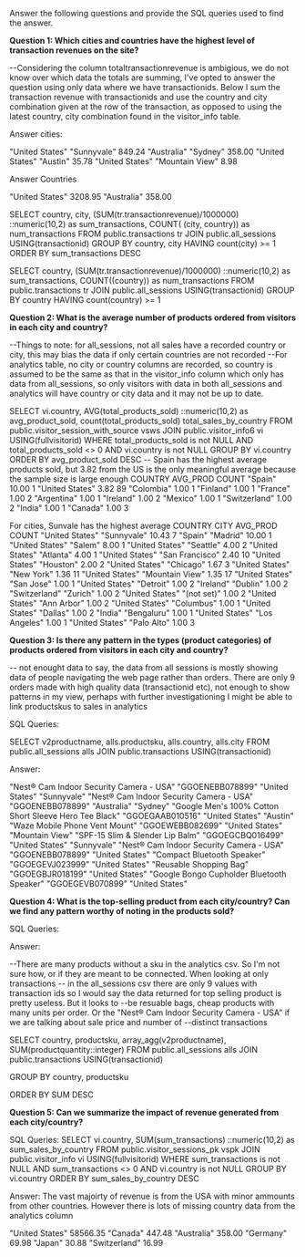 Answer the following questions and provide the SQL queries used to find the answer.

    
**Question 1: Which cities and countries have the highest level of transaction revenues on the site?**

--Considering the column totaltransactionrevenue is ambigious, we do not know over which data the totals are summing, I've opted to answer the question using only data where we have transactionids. Below I sum the transaction revenue with transactionids and use the country and city combination given at the row of the transaction, as opposed to using the latest country, city combination found in the visitor_info  table.


Answer cities:

"United States"  "Sunnyvale"	849.24
"Australia"	"Sydney"	358.00
"United States"	"Austin"	35.78
"United States"	"Mountain View"	8.98

Answer Countries 

"United States"	3208.95	
"Australia"	358.00	


SELECT country, city, 
	(SUM(tr.transactionrevenue)/1000000) ::numeric(10,2) as sum_transactions,
	COUNT( (city, country)) as num_transactions 
FROM public.transactions tr
JOIN public.all_sessions USING(transactionid)
GROUP BY country, city
HAVING count(city) >= 1
ORDER BY sum_transactions DESC

SELECT country, 
	(SUM(tr.transactionrevenue)/1000000) ::numeric(10,2) as sum_transactions,
	COUNT((country)) as num_transactions 
FROM public.transactions tr
JOIN public.all_sessions USING(transactionid)
GROUP BY country
HAVING count(country) >= 1

**Question 2: What is the average number of products ordered from visitors in each city and country?**

--Things to note: for all_sessions, not all sales have a recorded country or city, this may bias the data if only certain countries are not recorded 
--For analytics table, no city or country columns are recorded, so country is assumed to be the same as that in the visitor_info column which only has data from all_sessions, so only visitors with data in both all_sessions and analytics will have country or city data and it may not be up to date.

SELECT vi.country, AVG(total_products_sold) ::numeric(10,2) as avg_product_sold, count(total_products_sold) total_sales_by_country
FROM public.visitor_session_with_source vsws
JOIN public.visitor_info6 vi USING(fullvisitorid)
WHERE total_products_sold is not NULL
	AND total_products_sold <> 0
	AND vi.country is not NULL
GROUP BY vi.country
ORDER BY avg_product_sold DESC
-- Spain has the highest average products sold, but 3.82 from the US is the only meaningful average because the sample size is large enough
COUNTRY		AVG_PROD COUNT
"Spain"		10.00	1
"United States"	3.82	89
"Colombia"	1.00	1
"Finland"	1.00	1
"France"	1.00	2
"Argentina"	1.00	1
"Ireland"	1.00	2
"Mexico"	1.00	1
"Switzerland"	1.00	2
"India"	1.00	1
"Canada"	1.00	3

For cities, Sunvale has the highest average 
COUNTRY		CITY		AVG_PROD COUNT
"United States"	"Sunnyvale"	10.43	7
"Spain"		"Madrid"	10.00	1
"United States"	"Salem"	8.00	1
"United States"	"Seattle"	4.00	2
"United States"	"Atlanta"	4.00	1
"United States"	"San Francisco"	2.40	10
"United States"	"Houston"	2.00	2
"United States"	"Chicago"	1.67	3
"United States"	"New York"	1.36	11
"United States"	"Mountain View"	1.35	17
"United States"	"San Jose"	1.00	1
"United States"	"Detroit"	1.00	2
"Ireland"	"Dublin"	1.00	2
"Switzerland"	"Zurich"	1.00	2
"United States"	"(not set)"	1.00	2
"United States"	"Ann Arbor"	1.00	2
"United States"	"Columbus"	1.00	1
"United States"	"Dallas"	1.00	2
"India"		"Bengaluru"	1.00	1
"United States"	"Los Angeles"	1.00	1
"United States"	"Palo Alto"	1.00	3

**Question 3: Is there any pattern in the types (product categories) of products ordered from visitors in each city and country?**

-- not enought data to say, the data from all sessions is mostly showing data of people navigating the web page rather than orders. There are only 9 orders made with high quality data (transactionid etc), not enough to show patterns in my view, perhaps with further investigationing I might be able to link productskus to sales in analytics  

SQL Queries:

SELECT  v2productname, alls.productsku, alls.country, alls.city
FROM public.all_sessions alls
JOIN public.transactions USING(transactionid)


Answer:

"Nest® Cam Indoor Security Camera - USA"	"GGOENEBB078899"	"United States"	"Sunnyvale"
"Nest® Cam Indoor Security Camera - USA"	"GGOENEBB078899"	"Australia"	"Sydney"
"Google Men's 100% Cotton Short Sleeve Hero Tee Black"	"GGOEGAAB010516"	"United States"	"Austin"
"Waze Mobile Phone Vent Mount"	"GGOEWEBB082699"	"United States"	"Mountain View"
"SPF-15 Slim & Slender Lip Balm"	"GGOEGCBQ016499"	"United States"	"Sunnyvale"
"Nest® Cam Indoor Security Camera - USA"	"GGOENEBB078899"	"United States"	
"Compact Bluetooth Speaker"	"GGOEGEVJ023999"	"United States"	
"Reusable Shopping Bag"	"GGOEGBJR018199"	"United States"	
"Google Bongo Cupholder Bluetooth Speaker"	"GGOEGEVB070899"	"United States"	





**Question 4: What is the top-selling product from each city/country? Can we find any pattern worthy of noting in the products sold?**


SQL Queries:


Answer:

--There are many products without a sku in the analytics csv. So I'm not sure how, or if  they are meant to be connected. When looking at only transactions 
-- in the all_sessions csv there are only 9 values with transaction ids so I would say the data returned for top selling product is pretty useless. But it looks to --be resuable bags, cheap products with many units per order. Or the "Nest® Cam Indoor Security Camera - USA" if we are talking about sale price and number of 
--distinct transactions 

SELECT  country, productsku, array_agg(v2productname), SUM(productquantity::integer)
FROM public.all_sessions alls
JOIN public.transactions USING(transactionid)

GROUP BY country, productsku

ORDER BY SUM DESC





**Question 5: Can we summarize the impact of revenue generated from each city/country?**

SQL Queries:
SELECT vi.country, SUM(sum_transactions) ::numeric(10,2) as sum_sales_by_country
FROM public.visitor_sessions_pk vspk
JOIN public.visitor_info vi USING(fullvisitorid)
WHERE  sum_transactions is not NULL
	AND sum_transactions <> 0
	AND vi.country is not NULL
GROUP BY vi.country
ORDER BY sum_sales_by_country DESC


Answer: The vast majoirty of revenue is from the USA with minor ammounts from other countries. However there is lots of missing country data from the analytics column

"United States"	58566.35
"Canada"	447.48
"Australia"	358.00
"Germany"	69.98
"Japan"	30.88
"Switzerland"	16.99









